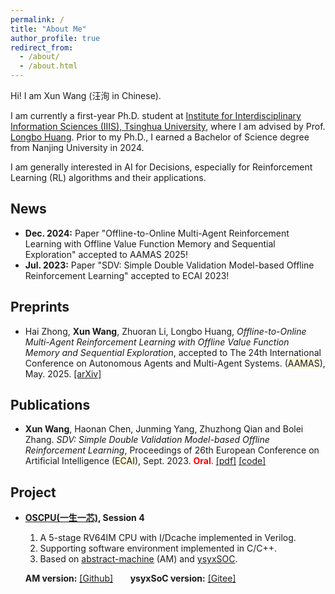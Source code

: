 ```yaml
---
permalink: /
title: "About Me"
author_profile: true
redirect_from: 
  - /about/
  - /about.html
---
```


Hi! I am Xun Wang (汪洵 in Chinese).

I am currently a first-year Ph.D. student at [Institute for Interdisciplinary Information Sciences (IIIS), Tsinghua University](https://iiis.tsinghua.edu.cn/en/), where I am advised by Prof. [Longbo Huang](https://people.iiis.tsinghua.edu.cn/~huang/index.html). Prior to my Ph.D., I earned a Bachelor of Science degree from Nanjing University in 2024.

I am generally interested in AI for Decisions, especially for Reinforcement Learning (RL) algorithms and their applications.

News
------
- **Dec. 2024:** Paper "Offline-to-Online Multi-Agent Reinforcement Learning with Offline Value Function Memory and Sequential Exploration" accepted to AAMAS 2025!
- **Jul. 2023:** Paper "SDV: Simple Double Validation Model-based Offline Reinforcement Learning" accepted to ECAI 2023!

Preprints
------
- Hai Zhong, **Xun Wang**, Zhuoran Li, Longbo Huang, *Offline-to-Online Multi-Agent Reinforcement Learning with Offline Value Function Memory and Sequential Exploration*, accepted to The 24th International Conference on Autonomous Agents and Multi-Agent Systems. (<span style="background-color:#FFF8DC;">AAMAS</span>), May. 2025. [\[arXiv\]](https://arxiv.org/abs/2410.19450)

Publications
------

- **Xun Wang**, Haonan Chen, Junming Yang, Zhuzhong Qian and Bolei Zhang. *SDV: Simple Double Validation Model-based Offline Reinforcement Learning*, Proceedings of 26th European Conference on Artificial Intelligence (<span style="background-color:#FFF8DC;">ECAI</span>), Sept. 2023. <strong style="color: red;">Oral</strong>. [\[pdf\]](files/pdfs/sdv_ecai23.pdf) [\[code\]](https://github.com/Misakau/SDV)

Project
------
- **[OSCPU(一生一芯)](https://ysyx.oscc.cc/), Session 4**

  1. A 5-stage RV64IM CPU with I/Dcache implemented in Verilog.
  2. Supporting software environment implemented in C/C++.
  3. Based on [abstract-machine](https://github.com/NJU-ProjectN/abstract-machine) (AM) and [ysyxSOC](https://github.com/OSCPU/ysyxSoC/tree/ysyx4).
  
    **AM version:** [\[Github\]](https://github.com/Misakau/ysyx4) &nbsp; &nbsp; &nbsp; **ysyxSoC version:** [\[Gitee\]](https://gitee.com/misakau/ysyx4)

<!-- Selected Awards
------
- National Scholarship, by Ministry of Education of China, 2022 -->